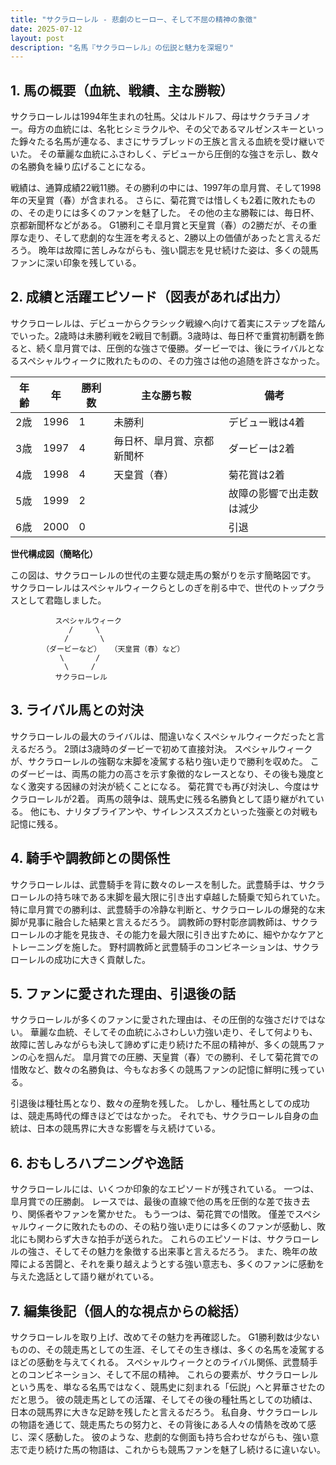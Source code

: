 ```yaml
---
title: "サクラローレル - 悲劇のヒーロー、そして不屈の精神の象徴"
date: 2025-07-12
layout: post
description: "名馬『サクラローレル』の伝説と魅力を深堀り"
---
```


## 1. 馬の概要（血統、戦績、主な勝鞍）

サクラローレルは1994年生まれの牡馬。父はルドルフ、母はサクラチヨノオー。母方の血統には、名牝ヒシミラクルや、その父であるマルゼンスキーといった錚々たる名馬が連なる、まさにサラブレッドの王族と言える血統を受け継いでいた。  その華麗な血統にふさわしく、デビューから圧倒的な強さを示し、数々の名勝負を繰り広げることになる。

戦績は、通算成績22戦11勝。その勝利の中には、1997年の皐月賞、そして1998年の天皇賞（春）が含まれる。  さらに、菊花賞では惜しくも2着に敗れたものの、その走りには多くのファンを魅了した。  その他の主な勝鞍には、毎日杯、京都新聞杯などがある。  G1勝利こそ皐月賞と天皇賞（春）の2勝だが、その重厚な走り、そして悲劇的な生涯を考えると、2勝以上の価値があったと言えるだろう。  晩年は故障に苦しみながらも、強い闘志を見せ続けた姿は、多くの競馬ファンに深い印象を残している。


## 2. 成績と活躍エピソード（図表があれば出力）

サクラローレルは、デビューからクラシック戦線へ向けて着実にステップを踏んでいった。2歳時は未勝利戦を2戦目で制覇。3歳時は、毎日杯で重賞初制覇を飾ると、続く皐月賞では、圧倒的な強さで優勝。ダービーでは、後にライバルとなるスペシャルウィークに敗れたものの、その力強さは他の追随を許さなかった。

| 年齢 | 年 | 勝利数 | 主な勝ち鞍 | 備考 |
|---|---|---|---|---|
| 2歳 | 1996 | 1 | 未勝利 | デビュー戦は4着 |
| 3歳 | 1997 | 4 | 毎日杯、皐月賞、京都新聞杯 | ダービーは2着 |
| 4歳 | 1998 | 4 | 天皇賞（春） | 菊花賞は2着 |
| 5歳 | 1999 | 2 |  | 故障の影響で出走数は減少 |
| 6歳 | 2000 | 0 |  |  引退 |


**世代構成図（簡略化）**

この図は、サクラローレルの世代の主要な競走馬の繋がりを示す簡略図です。  サクラローレルはスペシャルウィークらとしのぎを削る中で、世代のトップクラスとして君臨しました。

```
          スペシャルウィーク
             /     \
            /       \
       （ダービーなど）  （天皇賞（春）など）
           \       /
            \     /
          サクラローレル
```


## 3. ライバル馬との対決

サクラローレルの最大のライバルは、間違いなくスペシャルウィークだったと言えるだろう。  2頭は3歳時のダービーで初めて直接対決。  スペシャルウィークが、サクラローレルの強靭な末脚を凌駕する粘り強い走りで勝利を収めた。  このダービーは、両馬の能力の高さを示す象徴的なレースとなり、その後も幾度となく激突する因縁の対決が続くことになる。  菊花賞でも再び対決し、今度はサクラローレルが2着。  両馬の競争は、競馬史に残る名勝負として語り継がれている。  他にも、ナリタブライアンや、サイレンススズカといった強豪との対戦も記憶に残る。


## 4. 騎手や調教師との関係性

サクラローレルは、武豊騎手を背に数々のレースを制した。武豊騎手は、サクラローレルの持ち味である末脚を最大限に引き出す卓越した騎乗で知られていた。  特に皐月賞での勝利は、武豊騎手の冷静な判断と、サクラローレルの爆発的な末脚が見事に融合した結果と言えるだろう。  調教師の野村彰彦調教師は、サクラローレルの才能を見抜き、その能力を最大限に引き出すために、細やかなケアとトレーニングを施した。  野村調教師と武豊騎手のコンビネーションは、サクラローレルの成功に大きく貢献した。


## 5. ファンに愛された理由、引退後の話

サクラローレルが多くのファンに愛された理由は、その圧倒的な強さだけではない。  華麗な血統、そしてその血統にふさわしい力強い走り、そして何よりも、故障に苦しみながらも決して諦めずに走り続けた不屈の精神が、多くの競馬ファンの心を掴んだ。  皐月賞での圧勝、天皇賞（春）での勝利、そして菊花賞での惜敗など、数々の名勝負は、今もなお多くの競馬ファンの記憶に鮮明に残っている。

引退後は種牡馬となり、数々の産駒を残した。  しかし、種牡馬としての成功は、競走馬時代の輝きほどではなかった。  それでも、サクラローレル自身の血統は、日本の競馬界に大きな影響を与え続けている。


## 6. おもしろハプニングや逸話

サクラローレルには、いくつか印象的なエピソードが残されている。  一つは、皐月賞での圧勝劇。  レースでは、最後の直線で他の馬を圧倒的な差で抜き去り、関係者やファンを驚かせた。  もう一つは、菊花賞での惜敗。  僅差でスペシャルウィークに敗れたものの、その粘り強い走りには多くのファンが感動し、敗北にも関わらず大きな拍手が送られた。  これらのエピソードは、サクラローレルの強さ、そしてその魅力を象徴する出来事と言えるだろう。  また、晩年の故障による苦闘と、それを乗り越えようとする強い意志も、多くのファンに感動を与えた逸話として語り継がれている。


## 7. 編集後記（個人的な視点からの総括）

サクラローレルを取り上げ、改めてその魅力を再確認した。  G1勝利数は少ないものの、その競走馬としての生涯、そしてその生き様は、多くの名馬を凌駕するほどの感動を与えてくれる。  スペシャルウィークとのライバル関係、武豊騎手とのコンビネーション、そして不屈の精神。  これらの要素が、サクラローレルという馬を、単なる名馬ではなく、競馬史に刻まれる「伝説」へと昇華させたのだと思う。  彼の競走馬としての活躍、そしてその後の種牡馬としての功績は、日本の競馬界に大きな足跡を残したと言えるだろう。  私自身、サクラローレルの物語を通じて、競走馬たちの努力と、その背後にある人々の情熱を改めて感じ、深く感動した。  彼のような、悲劇的な側面も持ち合わせながらも、強い意志で走り続けた馬の物語は、これからも競馬ファンを魅了し続けるに違いない。
